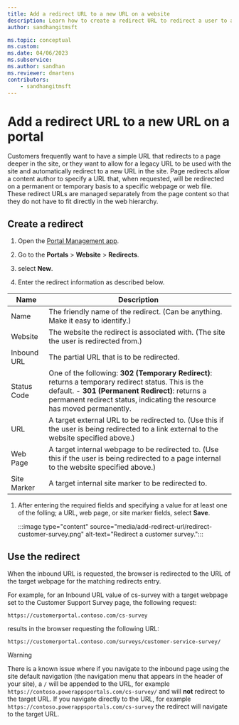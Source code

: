 ```yaml
---
title: Add a redirect URL to a new URL on a website
description: Learn how to create a redirect URL to redirect a user to another webpage in a site.
author: sandhangitmsft

ms.topic: conceptual
ms.custom: 
ms.date: 04/06/2023
ms.subservice: 
ms.author: sandhan
ms.reviewer: dmartens
contributors:
    - sandhangitmsft
---
```


# Add a redirect URL to a new URL on a portal

Customers frequently want to have a simple URL that redirects to a page deeper in the site, or they want to allow for a legacy URL to be used with the site and automatically redirect to a new URL in the site. Page redirects allow a content author to specify a URL that, when requested, will be redirected on a permanent or temporary basis to a specific webpage or web file. These redirect URLs are managed separately from the page content so that they do not have to fit directly in the web hierarchy.

## Create a redirect

1. Open the [Portal Management app](portal-management-app.md).

1. Go to the **Portals** > **Website** > **Redirects**.

1. select **New**.

1. Enter the redirect information as described below.

| Name        | Description                                                                                                                                  |
|-------------|----------------------------------------------------------------------------------------------------------------------------------------------|
| Name        | The friendly name of the redirect. (Can be anything. Make it easy to identify.)                                                              |
| Website     | The website the redirect is associated with. (The site the user is redirected from.)                                                         |
| Inbound URL | The partial URL that is to be redirected. |
| Status Code | One of the following:  **302 (Temporary Redirect)**: returns a temporary redirect status. This is the default.                                               -   **301 (Permanent Redirect)**: returns a permanent redirect status, indicating the resource has moved permanently.                          |
| URL         | A target external URL to be redirected to. (Use this if the user is being redirected to a link external to the website specified above.)                            |
| Web Page    | A target internal webpage to be redirected to. (Use this if the user is being redirected to a page internal to the website specified above.) |
| Site Marker | A target internal site marker to be redirected to.                                                                                           |

1. After entering the required fields and specifying a value for at least one of the folling; a URL, web page, or site marker fields, select **Save**.

    :::image type="content" source="media/add-redirect-url/redirect-customer-survey.png" alt-text="Redirect a customer survey.":::

## Use the redirect

When the inbound URL is requested, the browser is redirected to the URL of the target webpage for the matching redirects entry.

For example, for an Inbound URL value of cs-survey with a target webpage set to the Customer Support Survey page, the following request:

`https://customerportal.contoso.com/cs-survey`

results in the browser requesting the following URL:

`https://customerportal.contoso.com/surveys/customer-service-survey/`

> [!WARNING]
> There is a known issue where if you navigate to the inbound page using the site default navigation (the navigation menu that appears in the header of your site), a `/` will be appended to the URL, for example `https://contoso.powerappsportals.com/cs-survey/` and will **not** redirect to the target URL. If you navigate directly to the URL, for example `https://contoso.powerappsportals.com/cs-survey` the redirect will navigate to the target URL.



